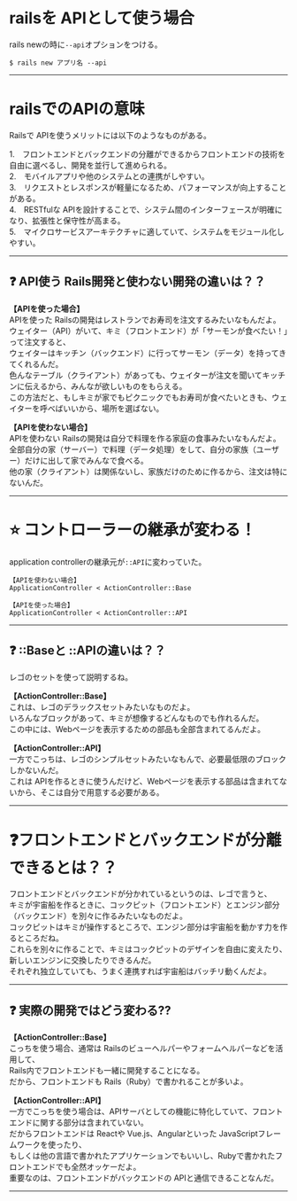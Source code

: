 # railsを APIとして使う場合
rails newの時に`--api`オプションをつける。
~~~
$ rails new アプリ名 --api
~~~
***

# railsでのAPIの意味
Railsで APIを使うメリットには以下のようなものがある。

1.　フロントエンドとバックエンドの分離ができるからフロントエンドの技術を自由に選べるし、開発を並行して進められる。  
2.　モバイルアプリや他のシステムとの連携がしやすい。  
3.　リクエストとレスポンスが軽量になるため、パフォーマンスが向上することがある。  
4.　RESTfulな APIを設計することで、システム間のインターフェースが明確になり、拡張性と保守性が高まる。  
5.　マイクロサービスアーキテクチャに適していて、システムをモジュール化しやすい。  
***

## ❓ API使う Rails開発と使わない開発の違いは？？
**【APIを使った場合】**    
APIを使った Railsの開発はレストランでお寿司を注文するみたいなもんだよ。  
ウェイター（API）がいて、キミ（フロントエンド）が「サーモンが食べたい！」って注文すると、  
ウェイターはキッチン（バックエンド）に行ってサーモン（データ）を持ってきてくれるんだ。  
色んなテーブル（クライアント）があっても、ウェイターが注文を聞いてキッチンに伝えるから、みんなが欲しいものをもらえる。  
この方法だと、もしキミが家でもピクニックでもお寿司が食べたいときも、ウェイターを呼べばいいから、場所を選ばない。

**【APIを使わない場合】**  
APIを使わない Railsの開発は自分で料理を作る家庭の食事みたいなもんだよ。  
全部自分の家（サーバー）で料理（データ処理）をして、自分の家族（ユーザー）だけに出して家でみんなで食べる。   
他の家（クライアント）は関係ないし、家族だけのために作るから、注文は特にないんだ。
***

# ⭐️ コントローラーの継承が変わる！
application controllerの継承元が`::API`に変わっていた。
~~~
【APIを使わない場合】
ApplicationController < ActionController::Base

【APIを使った場合】
ApplicationController < ActionController::API
~~~
***

## ❓ ::Baseと ::APIの違いは？？
レゴのセットを使って説明するね。

**【ActionController::Base】**   
これは、レゴのデラックスセットみたいなものだよ。  
いろんなブロックがあって、キミが想像するどんなものでも作れるんだ。  
この中には、Webページを表示するための部品も全部含まれてるんだよ。

**【ActionController::API】**   
一方でこっちは、レゴのシンプルセットみたいなもんで、必要最低限のブロックしかないんだ。  
これは APIを作るときに使うんだけど、Webページを表示する部品は含まれてないから、そこは自分で用意する必要がある。
***

# ❓フロントエンドとバックエンドが分離できるとは？？
フロントエンドとバックエンドが分かれているというのは、レゴで言うと、  
キミが宇宙船を作るときに、コックピット（フロントエンド）とエンジン部分（バックエンド）を別々に作るみたいなものだよ。  
コックピットはキミが操作するところで、エンジン部分は宇宙船を動かす力を作るところだね。  
これらを別々に作ることで、キミはコックピットのデザインを自由に変えたり、新しいエンジンに交換したりできるんだ。  
それぞれ独立していても、うまく連携すれば宇宙船はバッチリ動くんだよ。
***

## ❓ 実際の開発ではどう変わる??
**【ActionController::Base】**   
こっちを使う場合、通常は Railsのビューヘルパーやフォームヘルパーなどを活用して、  
Rails内でフロントエンドも一緒に開発することになる。    
だから、フロントエンドも Rails（Ruby）で書かれることが多いよ。

**【ActionController::API】**   
一方でこっちを使う場合は、APIサーバとしての機能に特化していて、フロントエンドに関する部分は含まれていない。    
だからフロントエンドは Reactや Vue.js、Angularといった JavaScriptフレームワークを使ったり、  
もしくは他の言語で書かれたアプリケーションでもいいし、Rubyで書かれたフロントエンドでも全然オッケーだよ。  
重要なのは、フロントエンドがバックエンドの APIと通信できることなんだ。
***
